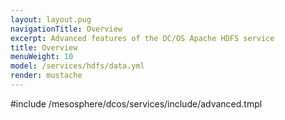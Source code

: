 ```yaml
---
layout: layout.pug
navigationTitle: Overview 
excerpt: Advanced features of the DC/OS Apache HDFS service
title: Overview 
menuWeight: 10
model: /services/hdfs/data.yml
render: mustache
---
```


#include /mesosphere/dcos/services/include/advanced.tmpl
